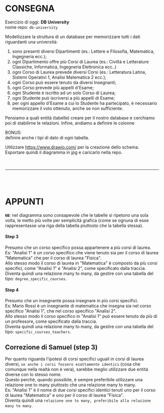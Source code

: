 # CONSEGNA

Esercizio di oggi: **DB University**
<br />
nome repo: `db-university`

Modellizzare la struttura di un database per memorizzare tutti i dati riguardanti una università:

1. sono presenti diversi Dipartimenti (es.: Lettere e Filosofia, Matematica, Ingegneria ecc.);
2. ogni Dipartimento offre più Corsi di Laurea (es.: Civiltà e Letterature Classiche, Informatica, Ingegneria Elettronica ecc..)
3. ogni Corso di Laurea prevede diversi Corsi (es.: Letteratura Latina, Sistemi Operativi 1, Analisi Matematica 2 ecc.);
4. ogni Corso può essere tenuto da diversi Insegnanti;
5. ogni Corso prevede più appelli d'Esame;
6. ogni Studente è iscritto ad un solo Corso di Laurea;
7. ogni Studente può iscriversi a più appelli di Esame;
8. per ogni appello d'Esame a cui lo Studente ha partecipato, è necessario memorizzare il voto ottenuto, anche se non sufficiente.
<!-- -->

Pensiamo a quali entità (tabelle) creare per il nostro database e cerchiamo poi di stabilirne le relazioni. Infine, andiamo a definire le colonne

BONUS:
<br />
definire anche i tipi di dato di ogni tabella.

Utilizzare https://www.drawio.com/ per la creazione dello schema.
<br />
Esportare quindi il diagramma in jpg e caricarlo nella repo.
<br />
<br />
<br />
<hr />
<br />
<br />

# APPUNTI
**`NB`**: nel diagramma sono consapevole che le tabelle si ripetono una sola volta, le metto più volte per semplicità grafica (come se ognuna di esse rappresentasse una riga della tabella piuttosto che la tabella stessa).
#### Step 3
Presumo che un corso specifico possa appartenere a più corsi di laurea.
<br />
Es: "Analisi 1" è un corso specifico che viene tenuto sia per il corso di laurea "Matematica" che per il corso di laurea "Fisica".
<br />
Allo stesso modo il corso di laurea in "Matematica" è composto da più corsi specifici, come "Analisi 1" e "Analisi 2", come specificato dalla traccia.
<br />
Diventa quindi una relazione many to many, da gestire con una tabella del tipo: `degree_specific_courses`.

#### Step 4
Presumo che un insegnante possa insegnare in più corsi specifici.
<br />
Es: Mario Rossi è un insegnante di matematica che insegna sia nel corso specifico "Analisi 1", che nel corso specifico "Analisi 2".
<br />
Allo stesso modo il corso specifico in "Analisi 1" può essere tenuto da più di un professore, come specificato dalla traccia.
<br />
Diventa quindi una relazione many to many, da gestire con una tabella del tipo: `specific_courses_teachers`.

## Correzione di Samuel (step 3)
Per quanto riguarda l'ipotesi di corsi specifici uguali in corsi di laurea diversi, `se anche i corsi fossero esattamente identici` (cosa che comunque nella realtà non è vera), sarebbe meglio utilizzare due entità diverse con lo stesso nome.
<br />
Questo perchè, quando possibile, è sempre preferibile utilizzare una relazione one to many piuttosto che una relazione many to many.
<br />
Es:  "Analisi 1" è il nome di due corsi specifici identici tenuti uno per il corso di laurea "Matematica" e uno per il corso di laurea "Fisica".
<br />
Diventa quindi una `relazione one to many, preferibile alla relazione many to many`.